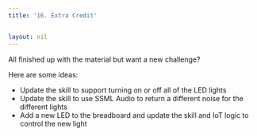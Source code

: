 ```yaml
---
title: '16. Extra Credit'


layout: nil
---
```


All finished up with the material but want a new challenge?

Here are some ideas:
* Update the skill to support turning on or off all of the LED lights 
* Update the skill to use SSML Audio to return a different noise for the different lights
* Add a new LED to the breadboard and update the skill and IoT logic to control the new light